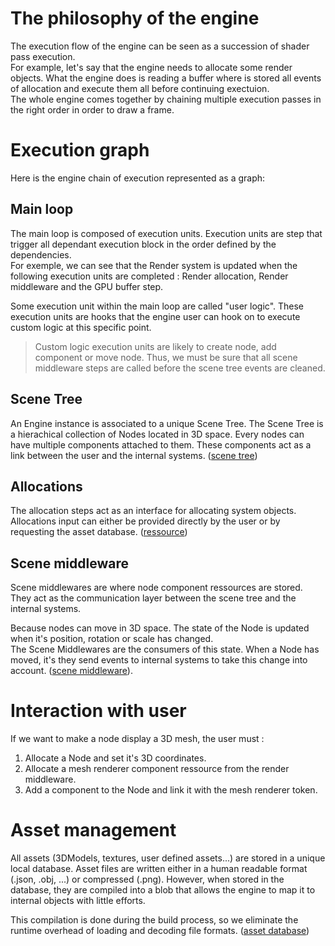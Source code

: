 
# The philosophy of the engine

The execution flow of the engine can be seen as a succession of shader pass execution. <br/>
For example, let's say that the engine needs to allocate some render objects. What the engine does is reading a buffer where is stored all events of allocation and execute them all before continuing exectuion. <br/>
The whole engine comes together by chaining multiple execution passes in the right order in order to draw a frame.

# Execution graph

Here is the engine chain of execution represented as a graph:

<svg-inline src="architecture_overview_execution.svg"></svg-inline>

## Main loop

The main loop is composed of execution units. Execution units are step that trigger all dependant execution block in the order defined by the dependencies. <br/>
For exemple, we can see that the Render system is updated when the following execution units are completed : Render allocation, Render middleware and the GPU buffer step.

Some execution unit within the main loop are called "user logic". These execution units are hooks that the engine user can hook on to execute custom logic at this specific point.

> Custom logic execution units are likely to create node, add component or move node. Thus, we must be sure that all scene middleware steps are called before the scene tree events are cleaned.

## Scene Tree

An Engine instance is associated to a unique Scene Tree. The Scene Tree is a hierachical collection of Nodes located in 3D space. Every nodes can have multiple components attached to them. These components act as a link between the user and the internal systems. ([scene tree](scene.md))

<svg-inline src="architecture_overview_scene_tree.svg"></svg-inline>

## Allocations

The allocation steps act as an interface for allocating system objects. Allocations input can either be provided directly by the user or by requesting the asset database. ([ressource](ressource.md))

## Scene middleware

Scene middlewares are where node component ressources are stored. They act as the communication layer between the scene tree and the internal systems.

Because nodes can move in 3D space. The state of the Node is updated when it's position, rotation or scale has changed. <br/>
The Scene Middlewares are the consumers of this state. When a Node has moved, it's they send events to internal systems to take this change into account. ([scene middleware](SceneMiddleware.md)).

# Interaction with user

If we want to make a node display a 3D mesh, the user must :

 1. Allocate a Node and set it's 3D coordinates.
 2. Allocate a mesh renderer component ressource from the render middleware.
 3. Add a component to the Node and link it with the mesh renderer token.

# Asset management

All assets (3DModels, textures, user defined assets...) are stored in a unique local database. Asset files are written either in a human readable format (.json, .obj, ...) or compressed (.png). However, when stored in the database, they are compiled into a blob that allows the engine to map it to internal objects with little efforts.

This compilation is done during the build process, so we eliminate the runtime overhead of loading and decoding file formats. ([asset database](AssetDatabase.md))